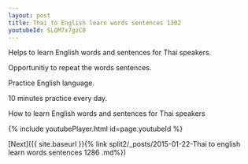 ```yaml
---
layout: post
title: Thai to English learn words sentences 1302 
youtubeId: SLQM7x7gzC0
---
```

 
 
Helps to learn English words and sentences for Thai speakers.

Opportunitiy to repeat the words sentences. 

Practice English language. 
 
10 minutes practice every day. 
 
How to learn English words and sentences for Thai speakers 
 
{% include youtubePlayer.html id=page.youtubeId %}
 
 
[Next]({{ site.baseurl }}{% link  split2/_posts/2015-01-22-Thai to english learn words sentences 1286 .md%})
 
